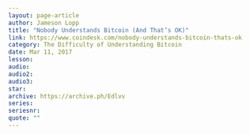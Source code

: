 ```yaml
---
layout: page-article
author: Jameson Lopp
title: "Nobody Understands Bitcoin (And That’s OK)"
link: https://www.coindesk.com/nobody-understands-bitcoin-thats-ok
category: The Difficulty of Understanding Bitcoin
date: Mar 11, 2017
lesson: 
audio: 
audio2: 
audio3: 
star: 
archive: https://archive.ph/Edlvv
series: 
seriesnr: 
quote: ""
---
```

